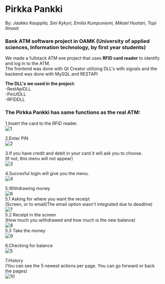 # Pirkka Pankki </br>
By: *_Jaakko Kauppila, Sini Kykyri, Emilia Kumpuniemi, Mikael Huotari, Topi Ilmasti_* </br>
### Bank ATM software project in OAMK (University of applied sciences, Information technology, by first year students) </br>
We made a fullstack ATM exe project that uses **RFID card reader** to identify and log in to the ATM.</br>
The frontend was done with Qt Creator utilizing DLL's with signals and the backend was done with MySQL and RESTAPI </br>

**The DLL's we used in the project:** </br>
-RestApiDLL</br>
-PinUIDLL</br>
-RFIDDLL</br>

### The Pirkka Pankki has same functions as the real ATM:</br>

1.Insert the card to the RFID reader.</br>
![1](https://github.com/Kaubbila/Pirkka-pankki/assets/76628873/ef24c500-2872-4212-9f8c-f546752cb5cd)

2.Enter PIN</br>
![2](https://github.com/Kaubbila/Pirkka-pankki/assets/76628873/30496118-6d03-450d-9f94-52d51a43d0bc)

3.If you have credit and debit in your card it will ask you to choose.</br>
(If not, this menu will not appear) </br>
![3](https://github.com/Kaubbila/Pirkka-pankki/assets/76628873/6a4d5ad6-1160-4d0e-a367-a1355049ea6a)

4.Succesful login will give you the menu.</br>
![4](https://github.com/Kaubbila/Pirkka-pankki/assets/76628873/49ade5c1-4e7e-48dd-b889-a9d1fc2dd96d)

5.Withdrawing money</br>
![6](https://github.com/Kaubbila/Pirkka-pankki/assets/76628873/0e53cdb2-4a3f-4396-a70d-4b1bbfe8ee3a)</br>
5.1 Asking for where you want the receipt</br>
(Screen, or to email(The email option wasn't integrated due to deadline)</br>
![7](https://github.com/Kaubbila/Pirkka-pankki/assets/76628873/02ff1f49-6561-4aa8-a0cf-3edf9ca88c35)</br>
5.2 Receipt in the screen</br>
(How much you withdrawed and how much is the new balance)</br>
![8](https://github.com/Kaubbila/Pirkka-pankki/assets/76628873/d508f287-7206-4b39-88c8-0dd43b797cb1)</br>
5.3 Take the money</br>
![9](https://github.com/Kaubbila/Pirkka-pankki/assets/76628873/d850e3fa-90e0-42b2-a967-b0ca22a7d24b)</br>

6.Checking for balance</br>
![5](https://github.com/Kaubbila/Pirkka-pankki/assets/76628873/ed480877-8fcb-4969-9340-2474bd526877)</br>

7.History</br>
(You can see the 5 newest actions per page. You can go forward or back the pages)</br>
![10](https://github.com/Kaubbila/Pirkka-pankki/assets/76628873/ca9bf5c9-0fc3-46b2-964e-41b1c306be73)</br>
